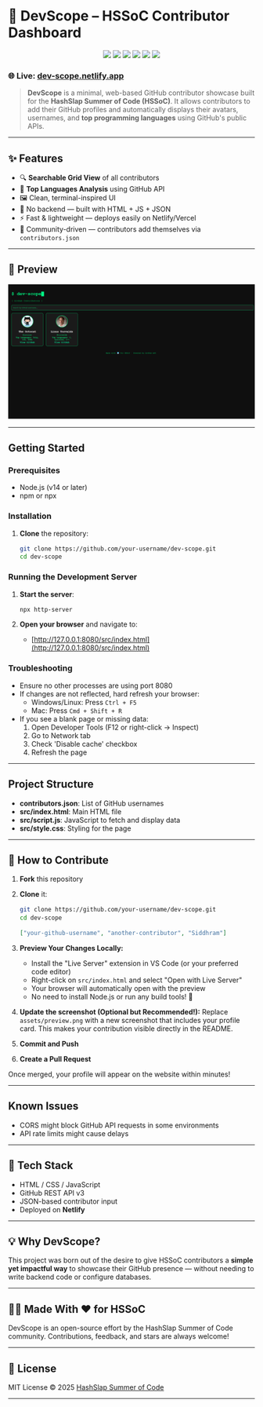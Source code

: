 # 🧭 DevScope – HSSoC Contributor Dashboard

<p align="center">
  <img src="https://img.shields.io/github/license/HashSlap-Summer-of-Code/dev-scope?color=brightgreen&label=LICENSE&style=flat-square" />
  <img src="https://img.shields.io/github/forks/HashSlap-Summer-of-Code/dev-scope?style=flat-square&color=gray" />
  <img src="https://img.shields.io/github/stars/HashSlap-Summer-of-Code/dev-scope?style=flat-square&color=blue" />
  <img src="https://img.shields.io/github/issues/HashSlap-Summer-of-Code/dev-scope?style=flat-square&color=green" />
  <img src="https://img.shields.io/github/issues-pr/HashSlap-Summer-of-Code/dev-scope?style=flat-square&color=gold" />
  <a href="https://dev-scope.netlify.app/">
    <img src="https://img.shields.io/badge/Live-Demo-brightgreen?style=flat-square&logo=netlify" />
  </a>
</p>

### 🌐 Live: [dev-scope.netlify.app](https://dev-scope.netlify.app)

> **DevScope** is a minimal, web-based GitHub contributor showcase built for the **HashSlap Summer of Code (HSSoC)**. It allows contributors to add their GitHub profiles and automatically displays their avatars, usernames, and **top programming languages** using GitHub's public APIs.

---

## ✨ Features

- 🔍 **Searchable Grid View** of all contributors
- 🧠 **Top Languages Analysis** using GitHub API
- 🖼️ Clean, terminal-inspired UI
- 🔧 No backend — built with HTML + JS + JSON
- ⚡ Fast & lightweight — deploys easily on Netlify/Vercel
- 👥 Community-driven — contributors add themselves via `contributors.json`

---

## 📸 Preview

![Preview Screenshot](https://raw.githubusercontent.com/HashSlap-Summer-of-Code/dev-scope/main/assets/preview.png)

---

## Getting Started

### Prerequisites
- Node.js (v14 or later)
- npm or npx

### Installation
1. **Clone** the repository:
   ```bash
   git clone https://github.com/your-username/dev-scope.git
   cd dev-scope
   ```

### Running the Development Server
1. **Start the server**:
   ```bash
   npx http-server 
   ```

2. **Open your browser** and navigate to:
   - [http://127.0.0.1:8080/src/index.html](http://127.0.0.1:8080/src/index.html)

### Troubleshooting
- Ensure no other processes are using port 8080
- If changes are not reflected, hard refresh your browser:
  - Windows/Linux: Press `Ctrl + F5`
  - Mac: Press `Cmd + Shift + R`
- If you see a blank page or missing data:
  1. Open Developer Tools (F12 or right-click -> Inspect)
  2. Go to Network tab
  3. Check 'Disable cache' checkbox
  4. Refresh the page

---

## Project Structure
- **contributors.json**: List of GitHub usernames
- **src/index.html**: Main HTML file
- **src/script.js**: JavaScript to fetch and display data
- **src/style.css**: Styling for the page

---

## 🚀 How to Contribute

1. **Fork** this repository

2. **Clone** it:
   ```bash
   git clone https://github.com/your-username/dev-scope.git
   cd dev-scope
   ```


   ```json
   ["your-github-username", "another-contributor", "Siddhram"]
   ```

4. **Preview Your Changes Locally:**

   - Install the "Live Server" extension in VS Code (or your preferred code editor)
   - Right-click on `src/index.html` and select "Open with Live Server"
   - Your browser will automatically open with the preview
   - No need to install Node.js or run any build tools! 🎉

5. **Update the screenshot (Optional but Recommended!):** Replace `assets/preview.png` with a new screenshot that includes your profile card. This makes your contribution visible directly in the README.

6. **Commit and Push**

7. **Create a Pull Request**

Once merged, your profile will appear on the website within minutes!

---

## Known Issues
- CORS might block GitHub API requests in some environments
- API rate limits might cause delays

---

## 🧰 Tech Stack

- HTML / CSS / JavaScript
- GitHub REST API v3
- JSON-based contributor input
- Deployed on **Netlify**

---

## 💡 Why DevScope?

This project was born out of the desire to give HSSoC contributors a **simple yet impactful way** to showcase their GitHub presence — without needing to write backend code or configure databases.

---

## 👨‍💻 Made With ❤️ for HSSoC

DevScope is an open-source effort by the HashSlap Summer of Code community. Contributions, feedback, and stars are always welcome!

---

## 📄 License

MIT License © 2025 [HashSlap Summer of Code](https://github.com/HashSlap-Summer-of-Code)

---

